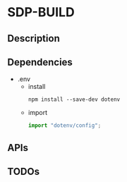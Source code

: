 # SDP-BUILD

## Description

## Dependencies

- .env
    - install
        ```
        npm install --save-dev dotenv
        ```
    - import
        ```javascript
        import "dotenv/config";
        ```

## APIs

## TODOs
